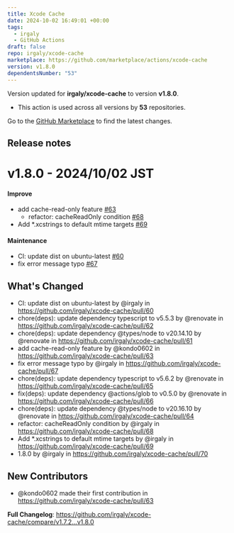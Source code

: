 ```yaml
---
title: Xcode Cache
date: 2024-10-02 16:49:01 +00:00
tags:
  - irgaly
  - GitHub Actions
draft: false
repo: irgaly/xcode-cache
marketplace: https://github.com/marketplace/actions/xcode-cache
version: v1.8.0
dependentsNumber: "53"
---
```



Version updated for **irgaly/xcode-cache** to version **v1.8.0**.
- This action is used across all versions by **53** repositories.

Go to the [GitHub Marketplace](https://github.com/marketplace/actions/xcode-cache) to find the latest changes.

## Release notes

# v1.8.0 - 2024/10/02 JST

#### Improve

* add cache-read-only feature [#63](https://github.com/irgaly/xcode-cache/pull/63)
    * refactor: cacheReadOnly condition [#68](https://github.com/irgaly/xcode-cache/pull/68)
* Add *.xcstrings to default mtime targets  [#69](https://github.com/irgaly/xcode-cache/pull/69)

#### Maintenance

* CI: update dist on ubuntu-latest [#60](https://github.com/irgaly/xcode-cache/pull/60)
* fix error message typo [#67](https://github.com/irgaly/xcode-cache/pull/67)

## What's Changed
* CI: update dist on ubuntu-latest by @irgaly in https://github.com/irgaly/xcode-cache/pull/60
* chore(deps): update dependency typescript to v5.5.3 by @renovate in https://github.com/irgaly/xcode-cache/pull/62
* chore(deps): update dependency @types/node to v20.14.10 by @renovate in https://github.com/irgaly/xcode-cache/pull/61
* add cache-read-only feature by @kondo0602 in https://github.com/irgaly/xcode-cache/pull/63
* fix error message typo by @irgaly in https://github.com/irgaly/xcode-cache/pull/67
* chore(deps): update dependency typescript to v5.6.2 by @renovate in https://github.com/irgaly/xcode-cache/pull/65
* fix(deps): update dependency @actions/glob to v0.5.0 by @renovate in https://github.com/irgaly/xcode-cache/pull/66
* chore(deps): update dependency @types/node to v20.16.10 by @renovate in https://github.com/irgaly/xcode-cache/pull/64
* refactor: cacheReadOnly condition by @irgaly in https://github.com/irgaly/xcode-cache/pull/68
* Add *.xcstrings to default mtime targets by @irgaly in https://github.com/irgaly/xcode-cache/pull/69
* 1.8.0 by @irgaly in https://github.com/irgaly/xcode-cache/pull/70

## New Contributors
* @kondo0602 made their first contribution in https://github.com/irgaly/xcode-cache/pull/63

**Full Changelog**: https://github.com/irgaly/xcode-cache/compare/v1.7.2...v1.8.0
